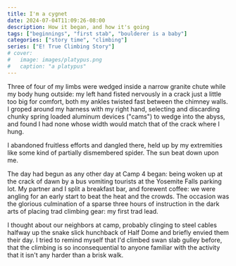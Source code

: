 ```yaml
---
title: I'm a cygnet
date: 2024-07-04T11:09:26-08:00
description: How it began, and how it's going
tags: ["beginnings", "first stab", "boulderer is a baby"]
categories: ["story time", "climbing"]
series: ["E! True Climbing Story"]
# cover:
#   image: images/platypus.png
#   caption: "a platypus"
---
```

Three of four of my limbs were wedged inside a narrow granite chute while my body hung outside: my left hand fisted nervously in a crack just a little too big for comfort, both my ankles twisted fast between the chimney walls. I groped around my harness with my right hand, selecting and discarding chunky spring loaded aluminum devices ("cams") to wedge into the abyss, and found I had none whose width would match that of the crack where I hung.

I abandoned fruitless efforts and dangled there, held up by my extremities like some kind of partially dismembered spider. The sun beat down upon me.

The day had begun as any other day at Camp 4 began: being woken up at the crack of dawn by a bus vomiting tourists at the Yosemite Falls parking lot. My partner and I split a breakfast bar, and forewent coffee: we were angling for an early start to beat the heat and the crowds. The occasion was the glorious culmination of a sparse three hours of instruction in the dark arts of placing trad climbing gear: my first trad lead. 

I thought about our neighbors at camp, probably clinging to steel cables halfway up the snake slick hunchback of Half Dome and briefly envied them their day. I tried to remind myself that I'd climbed swan slab gulley before, that the climbing is so inconsequential to anyone familiar with the activity that it isn't any harder than a brisk walk.